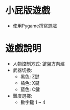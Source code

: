 ﻿# 小屁版遊戲
* 使用Pygame撰寫遊戲
# 遊戲說明
* 人物控制方式: 鍵盤方向建
* 武器切換:
	* 黑色: Z鍵
	* 橘色: X鍵
	* 藍色: C鍵
* 難度選擇:
	* 數字鍵 1 ~ 4
